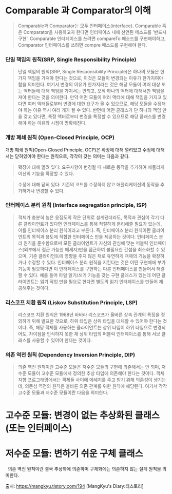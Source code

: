 # Comparable 과 Comparator의 이해
> Comparable과 Comparator는 모두 인터페이스(interface).
> Comparable 혹은 Comparator을 사용하고자 한다면 인터페이스 내에 선언된 메소드를 '반드시 구현'.
> Comparable 인터페이스를 쓰려면 compareTo 메소드를 구현해야하고, Comparator 인터페이스를 쓰려면 compre 메소드를 구현해야 한다.


### 단일 책임의 원칙(SRP, Single Responsibility Principle)
> 단일 책임의 원칙(SRP, Single Responsibility Principle)은 하나의 모듈은 한 가지 책임을 가져야 한다는 것으로, 이것은 모듈이 변경되는 이유가 한가지여야 함을 의미한다. 
> 여기서 변경의 이유가 한가지라는 것은 해당 모듈이 여러 대상 또는 액터들에 대해 책임을 가져서는 안되고, 오직 하나의 액터에 대해서만 책임을 져야 한다는 것을 의미한다.
> 만약 어떤 모듈이 여러 액터에 대해 책임을 가지고 있다면 여러 액터들로부터 변경에 대한 요구가 올 수 있으므로, 해당 모듈을 수정해야 하는 이유 역시 여러 개가 될 수 있다. 
> 반면에 어떤 클래스가 단 하나의 책임 만을 갖고 있다면, 특정 액터로부터 변경을 특정할 수 있으므로 해당 클래스를 변경해야 하는 이유와 시점이 명확해진다.



### 개방 폐쇄 원칙 (Open-Closed Principle, OCP)

개방 폐쇄 원칙(Open-Closed Principle, OCP)은 확장에 대해 열려있고 수정에 대해서는 닫혀있어야 한다는 원칙으로, 각각이 갖는 의미는 다음과 같다.

>  확장에 대해 열려 있다: 요구사항이 변경될 때 새로운 동작을 추가하여 애플리케이션의 기능을 확장할 수 있다.

>  수정에 대해 닫혀 있다: 기존의 코드를 수정하지 않고 애플리케이션의 동작을 추가하거나 변경할 수 있다.
  

### 인터페이스 분리 원칙 (Interface segregation principle, ISP)

> 객체가 충분히 높은 응집도의 작은 단위로 설계됐더라도, 목적과 관심이 각기 다른 클라이언트가 있다면 인터페이스를 통해 적절하게 분리해줄 필요가 있는데, 
> 이를 인터페이스 분리 원칙이라고 부른다. 즉, 인터페이스 분리 원칙이란 클라이언트의 목적과 용도에 적합한 인터페이스 만을 제공하는 것이다. 
> 인터페이스 분리 원칙을 준수함으로써 모든 클라이언트가 자신의 관심에 맞는 퍼블릭 인터페이스(외부에서 접근 가능한 메세지)만을 접근하여 불필요한 간섭을 최소화할 수 있으며, 
> 기존 클라이언트에 영향을 주지 않은 채로 유연하게 객체의 기능을 확장하거나 수정할 수 있다.
> 인터페이스 분리 원칙을 지킨다는 것은 어떤 구현체에 부가 기능이 필요하다면 이 인터페이스를 구현하는 다른 인터페이스를 만들어서 해결할 수 있다. 
> 예를 들어 파일 읽기/쓰기 기능을 갖는 구현 클래스가 있는데 어떤 클라이언트는 읽기 작업 만을 필요로 한다면 별도의 읽기 인터페이스를 만들어 제공해주는 것이다.


### 리스코프 치환 원칙 (Liskov Substitution Principle, LSP)
> 리스코프 치환 원칙은 1988년 바바라 리스코프가 올바른 상속 관계의 특징을 정의하기 위해 발표한 것으로, 하위 타입은 상위 타입을 대체할 수 있어야 한다는 것이다. 
> 즉, 해당 객체를 사용하는 클라이언트는 상위 타입이 하위 타입으로 변경되어도, 
> 차이점을 인식하지 못한 채 상위 타입의 퍼블릭 인터페이스를 통해 서브 클래스를 사용할 수 있어야 한다는 것이다.


### 의존 역전 원칙 (Dependency Inversion Principle, DIP)

> 의존 역전 원칙이란 고수준 모듈은 저수준 모듈의 구현에 의존해서는 안 되며, 저수준 모듈이 고수준 모듈에서 정의한 추상 타입에 의존해야 한다는 것이다. 
> 객체 지향 프로그래밍에서는 객체들 사이에 메세지를 주고 받기 위해 의존성이 생기는데, 의존성 역전의 원칙은 올바른 의존 관계를 위한 원칙에 해당된다. 
> 여기서 각각 고수준 모듈과 저수준 모듈이란 다음을 의미한다.

  # 고수준 모듈: 변경이 없는 추상화된 클래스(또는 인터페이스)
  # 저수준 모듈: 변하기 쉬운 구체 클래스

 
의존 역전 원칙이란 결국 추상화에 의존하며 구체화에는 의존하지 않는 설계 원칙을 의미한다.


출처: https://mangkyu.tistory.com/194 [MangKyu's Diary:티스토리]

